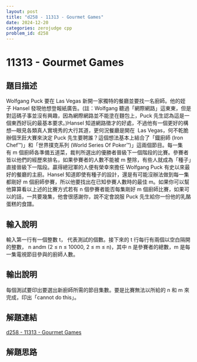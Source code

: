 ```yaml
---
layout: post
title: "d258 - 11313 - Gourmet Games"
date: 2024-12-20
categories: zerojudge cpp
problem_id: d258
---
```


# 11313 - Gourmet Games

## 題目描述

Wolfgang Puck 要在 Las Vegas 新開一家獨特的餐廳並要找一名廚師。他的姪子 Hansel 發現他想登報紙廣告。(註：Wolfgang 聽過「網際網路」這東東，但是對這碼子事並沒有興趣，因為網際網路並不能塗在麵包上，Puck 先生認為這是一個東西好玩的最基本要求。)Hansel 知道網路徵才的好處，不過他有一個更好的構想—眼見各類真人實境秀的大行其道，更何況餐廳是開在  Las Vegas，何不乾脆辦個烹飪大賽來決定 Puck 先生要聘誰？這個想法基本上結合了「鐡廚師 (Iron Chef™)」和「世界撲克系列 (World Series Of Poker™)」這兩個節目。每一集有 m 個廚師各準備五道菜，裁判所選出的優勝者晉級下一個階段的比賽。參賽者皆以他們的經歷來排名，如果參賽者的人數不能被 m 整除，有些人就成為「種子」直接晉級下一階段。贏得總冠軍的人便有榮幸來擔任 Wolfgang Puck 有史以來最好的餐廳的主廚。Hansel 知道即使有種子的設計，還是有可能沒辦法做到每一集都剛好 m 個廚師參賽，所以他要找出在已知參賽人數時的最佳 m。如果你可以幫他算算看以上述的比賽方式若有 n 個參賽者能否每集剛好 m 個廚師比賽，如果可以的話，一共要幾集，他會很感謝你，說不定會說服 Puck 先生給你一份他的乳酪蛋糕的食譜。

## 輸入說明

輸入第一行有一個整數 t， 代表測試的個數。接下來的 t 行每行有兩個以空白隔開的整數， n andm (2 ≤ n ≤ 10000, 2 ≤ m ≤ n)，其中 n 是參賽者的總數，m 是每一集電視節目參與的廚師人數。

## 輸出說明

每個測試要印出要選出新廚師所需的節目集數。要是比賽無法以所給的 n 和 m 來完成，印出「cannot do this」。

## 解題連結

[d258 - 11313 - Gourmet Games](https://zerojudge.tw/ShowProblem?problemid=d258)

## 解題思路

